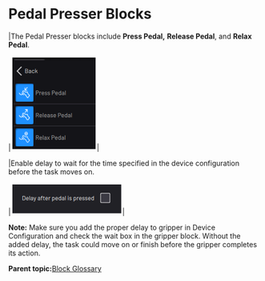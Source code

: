 # Pedal Presser Blocks

|The Pedal Presser blocks include **Press Pedal,** **Release Pedal**, and **Relax Pedal**.

|![](../../../../_Media/ForgeOS-5-x/BlockGlossary-5-x/Device_Blocks/Block_menu_pedal_presser_5-x.png)|

|Enable delay to wait for the time specified in the device configuration before the task moves on.

|![](../../../../_Media/ForgeOS-5-x/BlockGlossary-5-x/Device_Blocks/Block_presser_delay_5-x.png)|

**Note:** Make sure you add the proper delay to gripper in Device Configuration and check the wait box in the gripper block. Without the added delay, the task could move on or finish before the gripper completes its action.

**Parent topic:**[Block Glossary](../../6-Task-Canvas-App/Block_Glossary/block_glossary.md)

